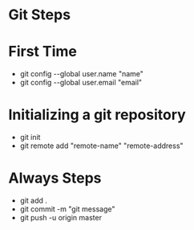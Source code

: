 # Git Steps


# First Time

* git config --global user.name "name"
* git config --global user.email "email"

# Initializing a git repository

* git init
* git remote add "remote-name" "remote-address"

# Always Steps

* git add .
* git commit -m "git message"
* git push -u origin master